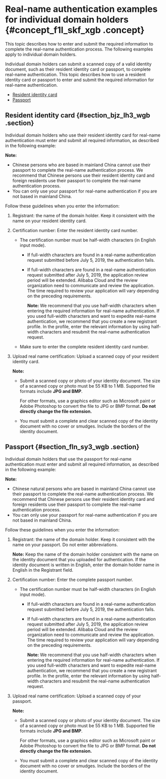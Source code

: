 # Real-name authentication examples for individual domain holders {#concept_f1l_skf_xgb .concept}

This topic describes how to enter and submit the required information to complete the real-name authentication process. The following examples apply to individual domain holders.

Individual domain holders can submit a scanned copy of a valid identity document, such as their resident identity card or passport, to complete real-name authentication. This topic describes how to use a resident identity card or passport to enter and submit the required information for real-name authentication.

-   [Resident identity card](#)
-   [Passport](#)

## Resident identity card {#section_bjz_lh3_wgb .section}

Individual domain holders who use their resident identity card for real-name authentication must enter and submit all required information, as described in the following example:

**Note:** 

-   Chinese persons who are based in mainland China cannot use their passport to complete the real-name authentication process. We recommend that Chinese persons use their resident identity card and foreign residents use their passport to complete the real-name authentication process.
-   You can only use your passport for real-name authentication if you are not based in mainland China.

Follow these guidelines when you enter the information:

1.  Registrant: the name of the domain holder. Keep it consistent with the name on your resident identity card.
2.  Certification number: Enter the resident identity card number.
    -   The certification number must be half-width characters \(in English input mode\).
        -   If full-width characters are found in a real-name authentication request submitted before July 5, 2019, the authentication fails.
        -   If full-width characters are found in a real-name authentication request submitted after July 5, 2019, the application review period will be extended. Alibaba Cloud and the review organization need to communicate and review the application. The time required to review your application will vary depending on the preceding requirements.

            **Note:** We recommend that you use half-width characters when entering the required information for real-name authentication. If you used full-width characters and want to expedite real-name authentication, we recommend that you create a new registrant profile. In the profile, enter the relevant information by using half-width characters and resubmit the real-name authentication request.

    -   Make sure to enter the complete resident identity card number.
3.  Upload real name certification: Upload a scanned copy of your resident identity card.

    **Note:** 

    -   Submit a scanned copy or photo of your identity document. The size of a scanned copy or photo must be 55 KB to 1 MB. Supported file formats include **JPG and BMP**.

        For other formats, use a graphics editor such as Microsoft paint or Adobe Photoshop to convert the file to JPG or BMP format. **Do not directly change the file extension.**

    -   You must submit a complete and clear scanned copy of the identity document with no cover or smudges. Include the borders of the identity document.

## Passport {#section_fln_sy3_wgb .section}

Individual domain holders that use the passport for real-name authentication must enter and submit all required information, as described in the following example:

**Note:** 

-   Chinese natural persons who are based in mainland China cannot use their passport to complete the real-name authentication process. We recommend that Chinese persons use their resident identity card and foreign residents use their passport to complete the real-name authentication process.
-   You can only use your passport for real-name authentication if you are not based in mainland China.

Follow these guidelines when you enter the information:

1.  Registrant: the name of the domain holder. Keep it consistent with the name on your passport. Do not enter abbreviations.

    **Note:** Keep the name of the domain holder consistent with the name on the identity document that you uploaded for authentication. If the identity document is written in English, enter the domain holder name in English in the Registrant field.

2.  Certification number: Enter the complete passport number.
    -   The certification number must be half-width characters \(in English input mode\).
        -   If full-width characters are found in a real-name authentication request submitted before July 5, 2019, the authentication fails.
        -   If full-width characters are found in a real-name authentication request submitted after July 5, 2019, the application review period will be extended. Alibaba Cloud and the review organization need to communicate and review the application. The time required to review your application will vary depending on the preceding requirements.

            **Note:** We recommend that you use half-width characters when entering the required information for real-name authentication. If you used full-width characters and want to expedite real-name authentication, we recommend that you create a new registrant profile. In the profile, enter the relevant information by using half-width characters and resubmit the real-name authentication request.

3.  Upload real name certification: Upload a scanned copy of your passport.

    **Note:** 

    -   Submit a scanned copy or photo of your identity document. The size of a scanned copy or photo must be 55 KB to 1 MB. Supported file formats include **JPG and BMP**.

        For other formats, use a graphics editor such as Microsoft paint or Adobe Photoshop to convert the file to JPG or BMP format. **Do not directly change the file extension.**

    -   You must submit a complete and clear scanned copy of the identity document with no cover or smudges. Include the borders of the identity document.

